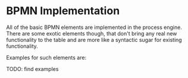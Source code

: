 # BPMN Implementation

All of the basic BPMN elements are implemented in the process engine. There are some exotic elements though, that don't bring any real new functionality to the table and are more like a syntactic sugar for existing functionality.

Examples for such elements are:

TODO: find examples
